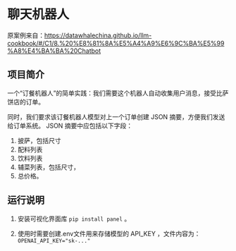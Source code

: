 # 聊天机器人

原案例来自：https://datawhalechina.github.io/llm-cookbook/#/C1/8.%20%E8%81%8A%E5%A4%A9%E6%9C%BA%E5%99%A8%E4%BA%BA%20Chatbot

## 项目简介
一个“订餐机器人”的简单实践：我们需要这个机器人自动收集用户消息，接受比萨饼店的订单。

同时，我们要求该订餐机器人模型对上一个订单创建 JSON 摘要，方便我们发送给订单系统。
JSON 摘要中应包括以下字段：

1.  披萨，包括尺寸
2.  配料列表
3.  饮料列表
4.  辅菜列表，包括尺寸，
5.  总价格。

## 运行说明
1. 安装可视化界面库 `pip install panel` 。

2. 使用时需要创建.env文件用来存储模型的 API_KEY ，文件内容为：
`OPENAI_API_KEY="sk-..."`

